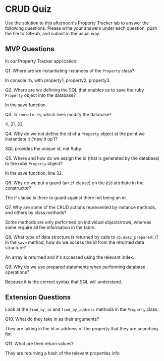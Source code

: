 # CRUD Quiz

Use the solution to this afternoon's Property Tracker lab to answer the following questions. Please write your answers under each question, push the file to GitHub, and submit in the usual way.

## MVP Questions

In our Property Tracker application:

Q1. Where are we instantiating instances of the `Property` class?

In console.rb, with property1, property2, property3.

Q2. Where are we defining the SQL that enables us to save the ruby `Property` object into the database?

In the save function.

Q3. In `console.rb`, which lines modify the database?

4, 31, 33, 

Q4. Why do we not define the id of a `Property` object at the point we instantiate it (‘new it up’)?

SQL provides the unique id, not Ruby.

Q5. Where and how do we assign the id (that is generated by the database) to the ruby `Property` object?

In the save function, line 32.

Q6. Why do we put a guard (an `if` clause) on the `@id` attribute in the constructor?

The if clause is there to guard against there not being an id.

Q7. Why are some of the CRUD actions represented by instance methods, and others by class methods?

Some methods are only performed on individual objects/rows, whereas some require all the information in the table.

Q8. What type of data structure is returned by calls to `db.exec_prepared()`? In the `save` method, how do we access the id from the returned data structure?

An array is returned and it's accessed using the relevant index.

Q9. Why do we use prepared statements when performing database operations?

Because it is the correct syntax that SQL will understand.



## Extension Questions

Look at the `find_by_id` and `find_by_address` methods in the `Property` class.

Q10. What do they take in as their arguments?

They are taking in the id or address of the property that they are searching for.

Q11. What are their return values?

They are returning a hash of the  relevant properties info
